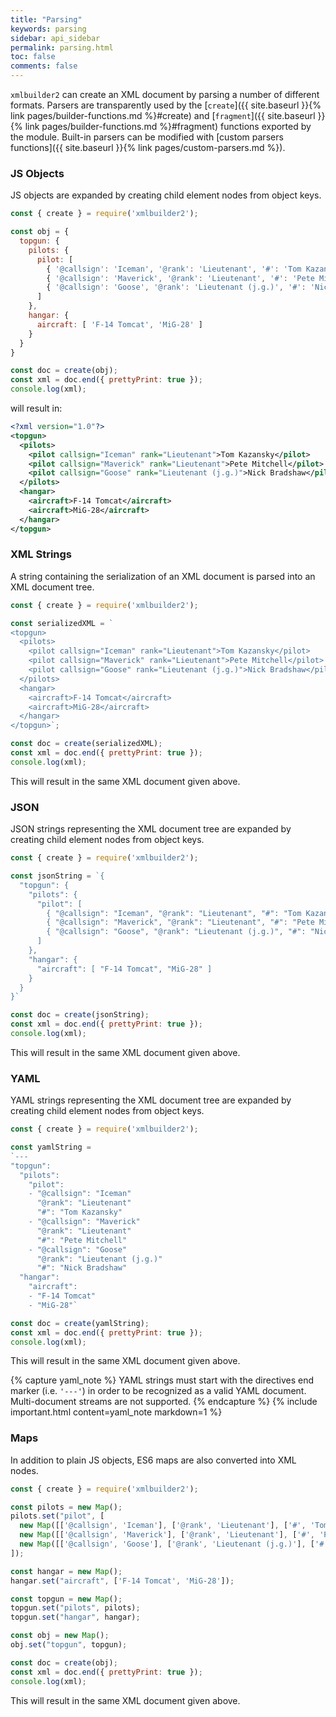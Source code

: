 ```yaml
---
title: "Parsing"
keywords: parsing
sidebar: api_sidebar
permalink: parsing.html
toc: false
comments: false
---
```

`xmlbuilder2` can create an XML document by parsing a number of different formats. Parsers are transparently used by the [`create`]({{ site.baseurl }}{% link pages/builder-functions.md %}#create) and
[`fragment`]({{ site.baseurl }}{% link pages/builder-functions.md %}#fragment) functions exported by the module. Built-in parsers can be modified with [custom parsers functions]({{ site.baseurl }}{% link pages/custom-parsers.md %}).

### JS Objects

JS objects are expanded by creating child element nodes from object keys.

```js
const { create } = require('xmlbuilder2');

const obj = {
  topgun: {
    pilots: {
      pilot: [
        { '@callsign': 'Iceman', '@rank': 'Lieutenant', '#': 'Tom Kazansky' },
        { '@callsign': 'Maverick', '@rank': 'Lieutenant', '#': 'Pete Mitchell' },
        { '@callsign': 'Goose', '@rank': 'Lieutenant (j.g.)', '#': 'Nick Bradshaw' }
      ]
    },
    hangar: {
      aircraft: [ 'F-14 Tomcat', 'MiG-28' ]
    }
  }
}

const doc = create(obj);
const xml = doc.end({ prettyPrint: true });
console.log(xml);
```
will result in:

``` xml
<?xml version="1.0"?>
<topgun>
  <pilots>
    <pilot callsign="Iceman" rank="Lieutenant">Tom Kazansky</pilot>
    <pilot callsign="Maverick" rank="Lieutenant">Pete Mitchell</pilot>
    <pilot callsign="Goose" rank="Lieutenant (j.g.)">Nick Bradshaw</pilot>
  </pilots>
  <hangar>
    <aircraft>F-14 Tomcat</aircraft>
    <aircraft>MiG-28</aircraft>
  </hangar>
</topgun>
```

### XML Strings

A string containing the serialization of an XML document is parsed into an XML document tree.

```js
const { create } = require('xmlbuilder2');

const serializedXML = `
<topgun>
  <pilots>
    <pilot callsign="Iceman" rank="Lieutenant">Tom Kazansky</pilot>
    <pilot callsign="Maverick" rank="Lieutenant">Pete Mitchell</pilot>
    <pilot callsign="Goose" rank="Lieutenant (j.g.)">Nick Bradshaw</pilot>
  </pilots>
  <hangar>
    <aircraft>F-14 Tomcat</aircraft>
    <aircraft>MiG-28</aircraft>
  </hangar>
</topgun>`;

const doc = create(serializedXML);
const xml = doc.end({ prettyPrint: true });
console.log(xml);
```
This will result in the same XML document given above.

### JSON

JSON strings representing the XML document tree are expanded by creating child element nodes from object keys.

```js
const { create } = require('xmlbuilder2');

const jsonString = `{
  "topgun": {
    "pilots": {
      "pilot": [
        { "@callsign": "Iceman", "@rank": "Lieutenant", "#": "Tom Kazansky" },
        { "@callsign": "Maverick", "@rank": "Lieutenant", "#": "Pete Mitchell" },
        { "@callsign": "Goose", "@rank": "Lieutenant (j.g.)", "#": "Nick Bradshaw" }
      ]
    },
    "hangar": {
      "aircraft": [ "F-14 Tomcat", "MiG-28" ]
    }
  }
}`

const doc = create(jsonString);
const xml = doc.end({ prettyPrint: true });
console.log(xml);
```
This will result in the same XML document given above.

### YAML

YAML strings representing the XML document tree are expanded by creating child element nodes from object keys.

```js
const { create } = require('xmlbuilder2');

const yamlString = 
`---
"topgun":
  "pilots":
    "pilot":
    - "@callsign": "Iceman"
      "@rank": "Lieutenant"
      "#": "Tom Kazansky"
    - "@callsign": "Maverick"
      "@rank": "Lieutenant"
      "#": "Pete Mitchell"
    - "@callsign": "Goose"
      "@rank": "Lieutenant (j.g.)"
      "#": "Nick Bradshaw"
  "hangar":
    "aircraft":
    - "F-14 Tomcat"
    - "MiG-28"`

const doc = create(yamlString);
const xml = doc.end({ prettyPrint: true });
console.log(xml);
```
This will result in the same XML document given above.

{% capture yaml_note %}
  YAML strings must start with the directives end marker (i.e. `'---'`) in
  order to be recognized as a valid YAML document. Multi-document streams 
  are not supported.
{% endcapture %}
{% include important.html content=yaml_note markdown=1 %}

### Maps

In addition to plain JS objects, ES6 maps are also converted into XML nodes.

```js
const { create } = require('xmlbuilder2');

const pilots = new Map();
pilots.set("pilot", [
  new Map([['@callsign', 'Iceman'], ['@rank', 'Lieutenant'], ['#', 'Tom Kazansky']]),
  new Map([['@callsign', 'Maverick'], ['@rank', 'Lieutenant'], ['#', 'Pete Mitchell']]),
  new Map([['@callsign', 'Goose'], ['@rank', 'Lieutenant (j.g.)'], ['#', 'Nick Bradshaw']])
]);

const hangar = new Map();
hangar.set("aircraft", ['F-14 Tomcat', 'MiG-28']);

const topgun = new Map();
topgun.set("pilots", pilots);
topgun.set("hangar", hangar);

const obj = new Map();
obj.set("topgun", topgun);

const doc = create(obj);
const xml = doc.end({ prettyPrint: true });
console.log(xml);
```
This will result in the same XML document given above.
